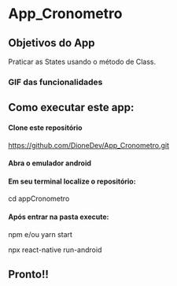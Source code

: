 # App_Cronometro

## Objetivos do App

Praticar as States usando o método de Class.

### GIF das funcionalidades



## Como executar este app:
#### Clone este repositório
https://github.com/DioneDev/App_Cronometro.git

#### Abra o emulador android

#### Em seu terminal localize o repositório:
cd appCronometro

#### Após entrar na pasta execute:

npm e/ou yarn start

npx react-native run-android

## Pronto!!
